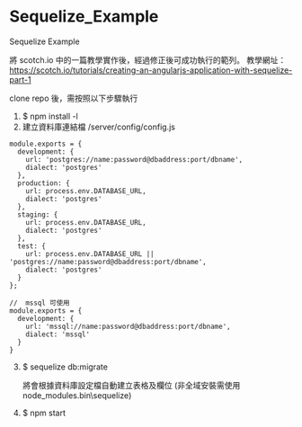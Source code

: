 # Sequelize_Example
Sequelize Example

將 scotch.io 中的一篇教學實作後，經過修正後可成功執行的範列。
教學網址：https://scotch.io/tutorials/creating-an-angularjs-application-with-sequelize-part-1

clone repo 後，需按照以下步驟執行
1.   $ npm install -l
2.   建立資料庫連結檔 /server/config/config.js

    module.exports = {
      development: {
        url: 'postgres://name:password@dbaddress:port/dbname',
        dialect: 'postgres'
      },
      production: {
        url: process.env.DATABASE_URL,
        dialect: 'postgres'
      },
      staging: {
        url: process.env.DATABASE_URL,
        dialect: 'postgres'
      },
      test: {
        url: process.env.DATABASE_URL || 'postgres://name:password@dbaddress:port/dbname',
        dialect: 'postgres'
      }
    };

    //  mssql 可使用
    module.exports = {
      development: {
        url: 'mssql://name:password@dbaddress:port/dbname',
        dialect: 'mssql'
      }
    }
3.  $ sequelize db:migrate

    將會根據資料庫設定檔自動建立表格及欄位
    (非全域安裝需使用 node_modules\.bin\sequelize)
4.  $ npm start
